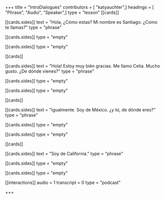 +++
title = "IntroDialogues"
contributors = [ "katyauchter",]
headings = [ "Phrase", "Audio", "Speaker",]
type = "lesson"
[[cards]]

[[cards.sides]]
text = "Hola, ¿Cómo estas? Mi nombre es Santiago.  ¿Como te llamas?"
type = "phrase"

[[cards.sides]]
type = "empty"

[[cards.sides]]
type = "empty"

[[cards]]

[[cards.sides]]
text = "Hola!  Estoy muy bién gracias.  Me llamo Celia. Mucho gusto.  ¿De dónde vienes?"
type = "phrase"

[[cards.sides]]
type = "empty"

[[cards.sides]]
type = "empty"

[[cards]]

[[cards.sides]]
text = "Igualmente.  Soy de México.  ¿y tú, de dónde eres?"
type = "phrase"

[[cards.sides]]
type = "empty"

[[cards.sides]]
type = "empty"

[[cards]]

[[cards.sides]]
text = "Soy de California."
type = "phrase"

[[cards.sides]]
type = "empty"

[[cards.sides]]
type = "empty"

[[interactions]]
audio = 1
transcript = 0
type = "podcast"

+++
